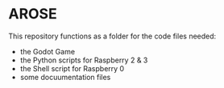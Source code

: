# AROSE

This repository functions as a folder for the code files needed:
* the Godot Game
* the Python scripts for Raspberry 2 & 3
* the Shell script for Raspberry 0
* some docuumentation files
